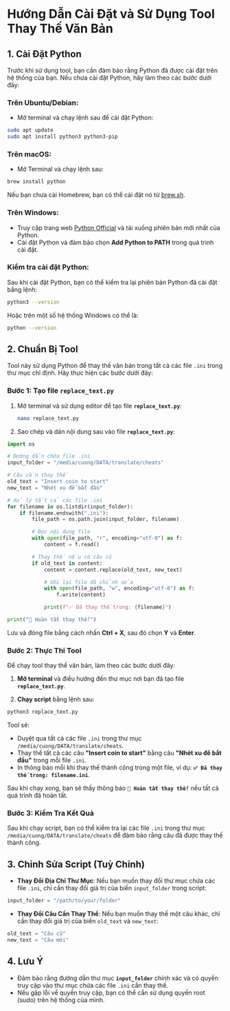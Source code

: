 
# Hướng Dẫn Cài Đặt và Sử Dụng Tool Thay Thế Văn Bản

## 1. Cài Đặt Python

Trước khi sử dụng tool, bạn cần đảm bảo rằng Python đã được cài đặt trên hệ thống của bạn. Nếu chưa cài đặt Python, hãy làm theo các bước dưới đây:

### Trên Ubuntu/Debian:

- Mở terminal và chạy lệnh sau để cài đặt Python:

```bash
sudo apt update
sudo apt install python3 python3-pip
```

### Trên macOS:

- Mở Terminal và chạy lệnh sau:

```bash
brew install python
```

Nếu bạn chưa cài Homebrew, bạn có thể cài đặt nó từ [brew.sh](https://brew.sh/).

### Trên Windows:

- Truy cập trang web [Python Official](https://www.python.org/downloads/) và tải xuống phiên bản mới nhất của Python.
- Cài đặt Python và đảm bảo chọn **Add Python to PATH** trong quá trình cài đặt.

### Kiểm tra cài đặt Python:

Sau khi cài đặt Python, bạn có thể kiểm tra lại phiên bản Python đã cài đặt bằng lệnh:

```bash
python3 --version
```

Hoặc trên một số hệ thống Windows có thể là:

```bash
python --version
```

## 2. Chuẩn Bị Tool

Tool này sử dụng Python để thay thế văn bản trong tất cả các file `.ini` trong thư mục chỉ định. Hãy thực hiện các bước dưới đây:

### Bước 1: Tạo file `replace_text.py`

1. Mở terminal và sử dụng editor để tạo file **`replace_text.py`**:
   
   ```bash
   nano replace_text.py
   ```

2. Sao chép và dán nội dung sau vào file **`replace_text.py`**:

```python
import os

# Đường dẫn chứa file .ini
input_folder = "/media/cuong/DATA/translate/cheats"

# Câu cần thay thế
old_text = "Insert coin to start"
new_text = "Nhét xu để bắt đầu"

# Xử lý tất cả các file .ini
for filename in os.listdir(input_folder):
    if filename.endswith(".ini"):
        file_path = os.path.join(input_folder, filename)

        # Đọc nội dung file
        with open(file_path, "r", encoding="utf-8") as f:
            content = f.read()

        # Thay thế nếu có câu cũ
        if old_text in content:
            content = content.replace(old_text, new_text)

            # Ghi lại file đã chỉnh sửa
            with open(file_path, "w", encoding="utf-8") as f:
                f.write(content)

            print(f"✅ Đã thay thế trong: {filename}")

print("🎉 Hoàn tất thay thế!")
```

Lưu và đóng file bằng cách nhấn **Ctrl + X**, sau đó chọn **Y** và **Enter**.

### Bước 2: Thực Thi Tool

Để chạy tool thay thế văn bản, làm theo các bước dưới đây:

1. **Mở terminal** và điều hướng đến thư mục nơi bạn đã tạo file **`replace_text.py`**.
   
2. **Chạy script** bằng lệnh sau:

```bash
python3 replace_text.py
```

Tool sẽ:

- Duyệt qua tất cả các file `.ini` trong thư mục `/media/cuong/DATA/translate/cheats`.
- Thay thế tất cả các câu **"Insert coin to start"** bằng câu **"Nhét xu để bắt đầu"** trong mỗi file `.ini`.
- In thông báo mỗi khi thay thế thành công trong một file, ví dụ: **`✅ Đã thay thế trong: filename.ini`**.

Sau khi chạy xong, bạn sẽ thấy thông báo **`🎉 Hoàn tất thay thế!`** nếu tất cả quá trình đã hoàn tất.

### Bước 3: Kiểm Tra Kết Quả

Sau khi chạy script, bạn có thể kiểm tra lại các file `.ini` trong thư mục `/media/cuong/DATA/translate/cheats` để đảm bảo rằng câu đã được thay thế thành công.

## 3. Chỉnh Sửa Script (Tuỳ Chỉnh)

- **Thay Đổi Địa Chỉ Thư Mục**: Nếu bạn muốn thay đổi thư mục chứa các file `.ini`, chỉ cần thay đổi giá trị của biến `input_folder` trong script:
  
```python
input_folder = "/path/to/your/folder"
```

- **Thay Đổi Câu Cần Thay Thế**: Nếu bạn muốn thay thế một câu khác, chỉ cần thay đổi giá trị của biến `old_text` và `new_text`:
  
```python
old_text = "Câu cũ"
new_text = "Câu mới"
```

## 4. Lưu Ý

- Đảm bảo rằng đường dẫn thư mục **`input_folder`** chính xác và có quyền truy cập vào thư mục chứa các file `.ini` cần thay thế.
- Nếu gặp lỗi về quyền truy cập, bạn có thể cần sử dụng quyền root (sudo) trên hệ thống của mình.
